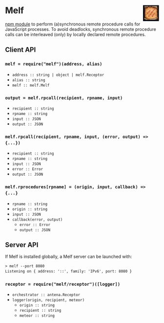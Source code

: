 # Melf <img src="melf.png" align="right" alt="melf-logo" title="Melf's Minute Meteors"/>

[npm module](https://www.npmjs.com/package/melf) to perform (a)synchronous remote procedure calls for JavaScript processes.
To avoid deadlocks, synchronous remote procedure calls can be interleaved (only) by locally declared remote procedures.

## Client API

### `melf = require("melf")(address, alias)`

* `address :: string | object | melf.Receptor`
* `alias :: string`
* `melf :: melf.Melf`

### `output = melf.rpcall(recipient, rpname, input)`

* `recipient :: string`
* `rpname :: string`
* `input :: JSON`
* `output :: JSON`

### `melf.rpcall(recipient, rpname, input, (error, output) => {...})`

* `recipient :: string`
* `rpname :: string`
* `input :: JSON`
* `error :: Error`
* `output :: JSON`

### `melf.rprocedures[rpname] = (origin, input, callback) => {...}`

* `rpname :: string`
* `origin :: string`
* `input :: JSON`
* `callback(error, output)`
  * `error :: Error`
  * `output :: JSON`

## Server API

If Melf is installed globally, a Melf server can be launched with:

```txt
> melf --port 8080
Listening on { address: '::', family: 'IPv6', port: 8080 }
```

### `receptor = require("melf/receptor")([logger])`

* `orchestrator :: antena.Receptor`
* `logger(origin, recipient, meteor)`
  * `origin :: string` 
  * `recipient :: string`
  * `meteor :: string`
